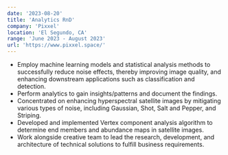 ```yaml
---
date: '2023-08-20'
title: 'Analytics RnD'
company: 'Pixxel'
location: 'El Segundo, CA'
range: 'June 2023 - August 2023'
url: 'https://www.pixxel.space/'
---
```


- Employ machine learning models and statistical analysis methods to successfully reduce noise effects, thereby improving image quality, and enhancing downstream applications such as classification and detection.
- Perform analytics to gain insights/patterns and document the findings.
- Concentrated on enhancing hyperspectral satellite images by mitigating various types of noise, including Gaussian, Shot, Salt and Pepper, and Striping.
- Developed and implemented Vertex component analysis algorithm to determine end members and abundance maps in satellite images.
- Work alongside creative team to lead the research, development, and architecture of technical solutions to fulfill business requirements.




